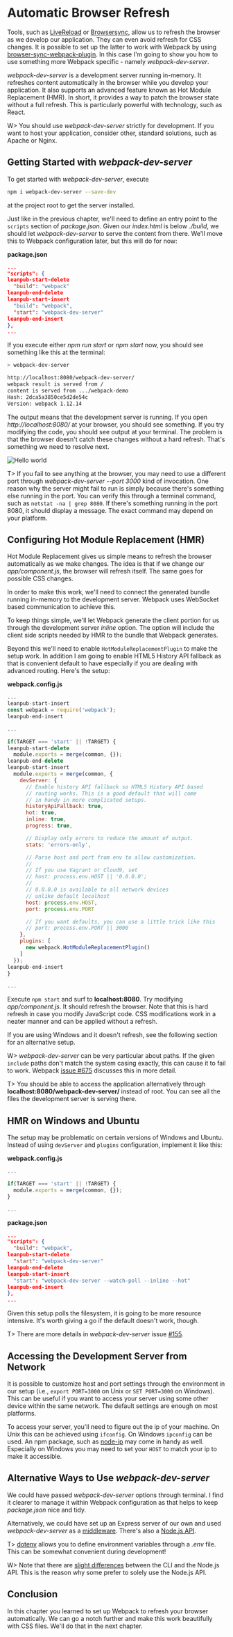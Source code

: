 # Automatic Browser Refresh

Tools, such as [LiveReload](http://livereload.com/) or [Browsersync](http://www.browsersync.io/), allow us to refresh the browser as we develop our application. They can even avoid refresh for CSS changes. It is possible to set up the latter to work with Webpack by using [browser-sync-webpack-plugin](https://www.npmjs.com/package/browser-sync-webpack-plugin). In this case I'm going to show you how to use something more Webpack specific - namely *webpack-dev-server*.

*webpack-dev-server* is a development server running in-memory. It refreshes content automatically in the browser while you develop your application. It also supports an advanced feature known as Hot Module Replacement (HMR). In short, it provides a way to patch the browser state without a full refresh. This is particularly powerful with technology, such as React.

W> You should use *webpack-dev-server* strictly for development. If you want to host your application, consider other, standard solutions, such as Apache or Nginx.

## Getting Started with *webpack-dev-server*

To get started with *webpack-dev-server*, execute

```bash
npm i webpack-dev-server --save-dev
```

at the project root to get the server installed.

Just like in the previous chapter, we'll need to define an entry point to the `scripts` section of *package.json*. Given our *index.html* is below *./build*, we should let *webpack-dev-server* to serve the content from there. We'll move this to Webpack configuration later, but this will do for now:

**package.json**

```json
...
"scripts": {
leanpub-start-delete
  "build": "webpack"
leanpub-end-delete
leanpub-start-insert
  "build": "webpack",
  "start": "webpack-dev-server"
leanpub-end-insert
},
...
```

If you execute either *npm run start* or *npm start* now, you should see something like this at the terminal:

```bash
> webpack-dev-server

http://localhost:8080/webpack-dev-server/
webpack result is served from /
content is served from .../webpack-demo
Hash: 2dca5a3850ce5d2de54c
Version: webpack 1.12.14
```

The output means that the development server is running. If you open *http://localhost:8080/* at your browser, you should see something. If you try modifying the code, you should see output at your terminal. The problem is that the browser doesn't catch these changes without a hard refresh. That's something we need to resolve next.

![Hello world](images/hello_01.png)

T> If you fail to see anything at the browser, you may need to use a different port through *webpack-dev-server --port 3000* kind of invocation. One reason why the server might fail to run is simply because there's something else running in the port. You can verify this through a terminal command, such as `netstat -na | grep 8080`. If there's something running in the port 8080, it should display a message. The exact command may depend on your platform.

## Configuring Hot Module Replacement (HMR)

Hot Module Replacement gives us simple means to refresh the browser automatically as we make changes. The idea is that if we change our *app/component.js*, the browser will refresh itself. The same goes for possible CSS changes.

In order to make this work, we'll need to connect the generated bundle running in-memory to the development server. Webpack uses WebSocket based communication to achieve this.

To keep things simple, we'll let Webpack generate the client portion for us through the development server *inline* option. The option will include the client side scripts needed by HMR to the bundle that Webpack generates.

Beyond this we'll need to enable `HotModuleReplacementPlugin` to make the setup work. In addition I am going to enable HTML5 History API fallback as that is convenient default to have especially if you are dealing with advanced routing. Here's the setup:

**webpack.config.js**

```javascript
...
leanpub-start-insert
const webpack = require('webpack');
leanpub-end-insert

...

if(TARGET === 'start' || !TARGET) {
leanpub-start-delete
  module.exports = merge(common, {});
leanpub-end-delete
leanpub-start-insert
  module.exports = merge(common, {
    devServer: {
      // Enable history API fallback so HTML5 History API based
      // routing works. This is a good default that will come
      // in handy in more complicated setups.
      historyApiFallback: true,
      hot: true,
      inline: true,
      progress: true,

      // Display only errors to reduce the amount of output.
      stats: 'errors-only',

      // Parse host and port from env to allow customization.
      //
      // If you use Vagrant or Cloud9, set
      // host: process.env.HOST || '0.0.0.0';
      //
      // 0.0.0.0 is available to all network devices
      // unlike default localhost
      host: process.env.HOST,
      port: process.env.PORT

      // If you want defaults, you can use a little trick like this
      // port: process.env.PORT || 3000
    },
    plugins: [
      new webpack.HotModuleReplacementPlugin()
    ]
  });
leanpub-end-insert
}

...
```

Execute `npm start` and surf to **localhost:8080**. Try modifying *app/component.js*. It should refresh the browser. Note that this is hard refresh in case you modify JavaScript code. CSS modifications work in a neater manner and can be applied without a refresh.

If you are using Windows and it doesn't refresh, see the following section for an alternative setup.

W> *webpack-dev-server* can be very particular about paths. If the given `include` paths don't match the system casing exactly, this can cause it to fail to work. Webpack [issue #675](https://github.com/webpack/webpack/issues/675) discusses this in more detail.

T> You should be able to access the application alternatively through **localhost:8080/webpack-dev-server/** instead of root. You can see all the files the development server is serving there.

## HMR on Windows and Ubuntu

The setup may be problematic on certain versions of Windows and Ubuntu. Instead of using `devServer` and `plugins` configuration, implement it like this:

**webpack.config.js**

```javascript
...

if(TARGET === 'start' || !TARGET) {
  module.exports = merge(common, {});
}

...
```

**package.json**

```json
...
"scripts": {
  "build": "webpack",
leanpub-start-delete
  "start": "webpack-dev-server"
leanpub-end-delete
leanpub-start-insert
  "start": "webpack-dev-server --watch-poll --inline --hot"
leanpub-end-insert
},
...
```

Given this setup polls the filesystem, it is going to be more resource intensive. It's worth giving a go if the default doesn't work, though.

T> There are more details in *webpack-dev-server* issue [#155](https://github.com/webpack/webpack-dev-server/issues/155).

## Accessing the Development Server from Network

It is possible to customize host and port settings through the environment in our setup (i.e., `export PORT=3000` on Unix or `SET PORT=3000` on Windows). This can be useful if you want to access your server using some other device within the same network. The default settings are enough on most platforms.

To access your server, you'll need to figure out the ip of your machine. On Unix this can be achieved using `ifconfig`. On Windows `ipconfig` can be used. An npm package, such as [node-ip](https://www.npmjs.com/package/node-ip) may come in handy as well. Especially on Windows you may need to set your `HOST` to match your ip to make it accessible.

## Alternative Ways to Use *webpack-dev-server*

We could have passed *webpack-dev-server* options through terminal. I find it clearer to manage it within Webpack configuration as that helps to keep *package.json* nice and tidy.

Alternatively, we could have set up an Express server of our own and used *webpack-dev-server* as a [middleware](https://webpack.github.io/docs/webpack-dev-middleware.html). There's also a [Node.js API](https://webpack.github.io/docs/webpack-dev-server.html#api).

T> [dotenv](https://www.npmjs.com/package/dotenv) allows you to define environment variables through a *.env* file. This can be somewhat convenient during development!

W> Note that there are [slight differences](https://github.com/webpack/webpack-dev-server/issues/106) between the CLI and the Node.js API. This is the reason why some prefer to solely use the Node.js API.

## Conclusion

In this chapter you learned to set up Webpack to refresh your browser automatically. We can go a notch further and make this work beautifully with CSS files. We'll do that in the next chapter.
